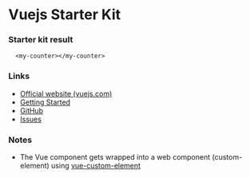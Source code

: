 # Vuejs Starter Kit

### Starter kit result

```showcase
  <my-counter></my-counter>
```

### Links

- [Official website (vuejs.com)](https://vuejs.org/)
- [Getting Started](https://vuejs.org/v2/guide/)
- [GitHub](https://github.com/vuejs/vue)
- [Issues](https://github.com/vuejs/vue/issues)

### Notes

- The Vue component gets wrapped into a web component (custom-element) using [vue-custom-element](https://github.com/karol-f/vue-custom-element)
